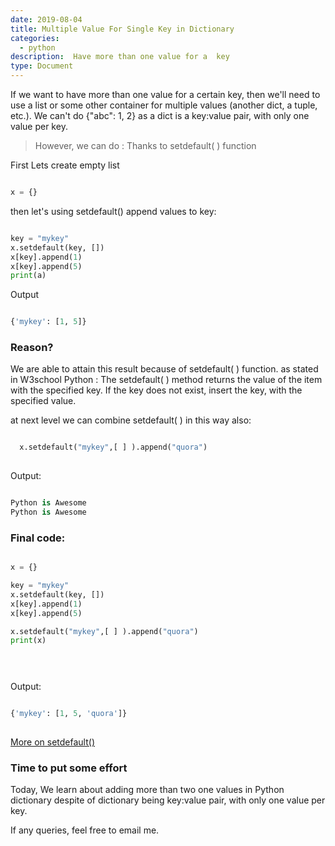 ```yaml
---
date: 2019-08-04
title: Multiple Value For Single Key in Dictionary 
categories:
  - python
description:  Have more than one value for a  key 
type: Document
---
```

If we want to have more than one value for a certain key, then we'll need to use a list or some other container for multiple values (another dict, a tuple, etc.). We can't do {"abc": 1, 2} as a dict is a key:value pair, with only one value per key. 

> However, we can do : Thanks to setdefault( ) function

First Lets create empty list

```python

x = {}

```
then let's using setdefault() append values to key:

```python

key = "mykey"
x.setdefault(key, [])
x[key].append(1)
x[key].append(5)
print(a)

```

Output

```python

{'mykey': [1, 5]}

```


### Reason?
We are able to attain this result because of setdefault( ) function.
as stated in W3school Python :  The setdefault( ) method returns the value of the item with the specified key. If the key does not exist, insert the key, with the specified value.

at next level we can combine setdefault( ) in this way also:


```python

  x.setdefault("mykey",[ ] ).append("quora")
  
```

Output:

```python

Python is Awesome
Python is Awesome


```



### Final code: 


```python

x = {}

key = "mykey"
x.setdefault(key, [])
x[key].append(1)
x[key].append(5)

x.setdefault("mykey",[ ] ).append("quora")
print(x)


		
```


Output:
```python

{'mykey': [1, 5, 'quora']}
		
```


[More on setdefault() ](https://docs.python.org/3/library/stdtypes.html)



### Time to  put some effort

Today, We learn about adding more than two one values in Python dictionary despite of dictionary  being  key:value pair, with only one value per key. 


If any queries, feel free to email me.
